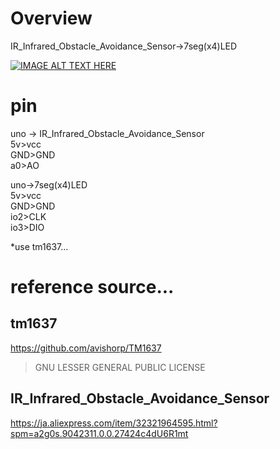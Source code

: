 # Overview
IR_Infrared_Obstacle_Avoidance_Sensor->7seg(x4)LED

[![IMAGE ALT TEXT HERE](http://img.youtube.com/vi/cnrt0CK34uY/0.jpg)](http://www.youtube.com/watch?v=cnrt0CK34uY)

# pin
uno ->  IR_Infrared_Obstacle_Avoidance_Sensor  
5v>vcc  
GND>GND  
a0>AO  

uno->7seg(x4)LED  
5v>vcc  
GND>GND  
io2>CLK  
io3>DIO  

*use tm1637...

# reference source...
## tm1637
https://github.com/avishorp/TM1637
>GNU LESSER GENERAL PUBLIC LICENSE

## IR_Infrared_Obstacle_Avoidance_Sensor
https://ja.aliexpress.com/item/32321964595.html?spm=a2g0s.9042311.0.0.27424c4dU6R1mt